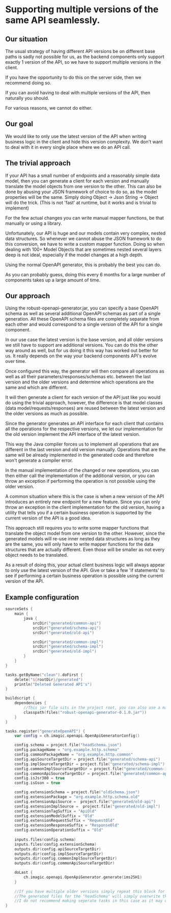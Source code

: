 # Supporting multiple versions of the same API seamlessly.

## Our situation

The usual strategy of having different API versions be on different base paths is sadly not possible for us,
as the backend components only support exactly 1 version of the API, so we have to support multiple versions in the client.

If you have the opportunity to do this on the server side, then we recommend doing so.

If you can avoid having to deal with multiple versions of the API, then naturally you should.

For various reasons, we cannot do either.

## Our goal
We would like to only use the latest version of the API when writing business logic in the client
and hide this version complexity. We don't want to deal with it in every single place where we do an API call.

## The trivial approach
If your API has a small number of endpoints and a reasonably simple data model, then you can generate
a client for each version and manually translate the model objects from one version to the other.
This can also be done by abusing your JSON framework of choice to do so, as the model properties will be the same.
Simply doing Object -> Json String -> Object will do the trick. (This is not 'fast' at runtime,
but it works and is trivial to implement)

For the few actual changes you can write manual mapper functions, be that manually or using a library.

Unfortunately, our API is huge and our models contain very complex, nested data structures.
So whenever we cannot abuse the JSON framework to do this conversion, we have to write a custom mapper function.
Doing so when dealing with 100+ Model Objects that are sometimes nested several layers deep is not ideal,
especially if the model changes at a high depth.

Using the normal OpenAPI generator, this is probably the best you can do.

As you can probably guess, doing this every 6 months for a large number of components takes up a large amount of time.

## Our approach
Using the robust-openapi-generator.jar, you can specify a base OpenAPI schema as well as several additional OpenAPI schemas
as part of a single generation. All these OpenAPI schema files are completely separate from each other and would correspond to a single
version of the API for a single component.

In our use case the latest version is the base version, and all older versions we still have to support are additional versions.
You can do this the other way around as well, but for us doing it this way has worked out better for us.
It really depends on the way your backend components API's evolve over time.

Once configured this way, the generator will then compare all operations as well as all
their parameters/responses/schemas etc. between the last version and the older versions
and determine which operations are the same and which are different.

It will then generate a client for each version of the API just like you would do using the trivial approach,
however, the difference is that model classes (data model/requests/responses) are reused
between the latest version and the older versions as much as possible.

Since the generator generates an API interface for each client that contains all the operations for the respective versions,
we let our implementation for the old version implement the API interface of the latest version.

This way the Java compiler forces us to implement all operations that are different in the last version and old version manually.
Operations that are the same will be already implemented in the generated code and therefore won't generate a compiler error.

In the manual implementation of the changed or new operations, you can then either call the implementation of the additional version,
or you can throw an exception if performing the operation is not possible using the older version.

A common situation where this is the case is when a new version of the API introduces an entirely new endpoint for a new feature.
Since you can only throw an exception in the client implementation for the old version, having a utility that tells you if
a certain business operation is supported by the current version of the API is a good idea.

This approach still requires you to write some mapper functions that translate the object model from one version to the other.
However, since the generated models will re-use inner nested data structures as long as they are the same, you will only have to write
mapper functions for the data structures that are actually different. Even those will be smaller as not every object needs to be translated.

As a result of doing this, your actual client business logic will always appear to only use the latest version of the API.
Give or take a few 'if statements' to see if performing a certain business operation is possible using the current version of the API.

## Example configuration
```kotlin
sourceSets {
    main {
        java {
            srcDir("generated/common-api")
            srcDir("generated/schema-api")
            srcDir("generated/old-api")

            srcDir("generated/common-impl")
            srcDir("generated/schema-impl")
            srcDir("generated/old-impl")
        }
    }
}

tasks.getByName("clean").doFirst {
    delete("${rootDir}/generated")
    println("Deleted Generated API's")
}

buildscript {
    dependencies {
        //This jar file sits in the project root, you can also use a maven dependency notation instead.
        classpath(files("robust-openapi-generator-0.1.0.jar"))
    }
}

tasks.register("generateOpenAPI") {
    var config = ch.imagic.openapi.OpenApiGeneratorConfig()

    config.schema = project.file("headSchema.json")
    config.packageName = "org.example.http.schema"
    config.commonPackageName = "org.example.http.common"
    config.apiSourceTargetDir = project.file("generated/schema-api")
    config.implSourceTargetDir = project.file("generated/schema-impl")
    config.commonImplSourceTargetDir = project.file("generated/common-impl")
    config.commonApiSourceTargetDir = project.file("generated/common-api")
    config.isJsr380 = true
    config.isGson = true

    config.extensionSchema = project.file("oldSchema.json")
    config.extensionPackage = "org.example.http.schema.old"
    config.extensionApiSource =  project.file("generated/old-api")
    config.extensionImplSource =  project.file("generated/old-impl")
    config.extensionTagSuffix = "ApiOld"
    config.extensionModelSuffix = "Old"
    config.extensionRequestSuffix = "RequestOld"
    config.extensionResponseSuffix = "ResponseOld"
    config.extensionOperationSuffix = "Old"
    
    inputs.files(config.schema)
    inputs.files(config.extensionSchema)
    outputs.dir(config.apiSourceTargetDir)
    outputs.dir(config.implSourceTargetDir)
    outputs.dir(config.commonImplSourceTargetDir)
    outputs.dir(config.commonApiSourceTargetDir)

    doLast {
        ch.imagic.openapi.OpenApiGenerator.generate(ims25H1)
    }
    
    //If you have multiple older versions simply repeat this block for each version.
    //The generated files for the "headSchema" will simply overwrite the identical previous generation.
    //I do not recommend making seperate tasks in this case as it may cause gradle to run them in parallel.
}
```


